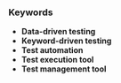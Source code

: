 ### Keywords
- **Data-driven testing**
- **Keyword-driven testing**
- **Test automation**
- **Test execution tool**
- **Test management tool**